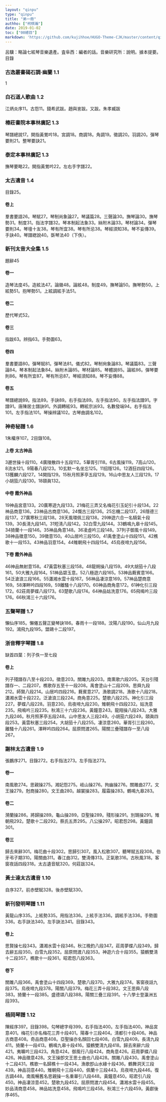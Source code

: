 ```yaml
---
layout: "qinpu"
type: "qinpu"
title: "弟一冊"
authho: ["柯棋瀚"]
date: 2019-01-02
toc: ["00總目"]
markdown: 'https://github.com/kujihhoe/HUGO-Theme-CJK/master/content/qinpu/00table/01.md'
---
```


呂驥：略論七絃琴音樂遺產。査阜西：編者的話。音樂研究所：說明。據本提要。目錄

### 古逸叢書碣石調·幽蘭 1.1

1

### 白石道人歌曲 1.2

江炳炎序11。古怨11。錢希武跋。趙與訔跋。又跋。朱孝臧跋

### 椿莊書院本事林廣記 1.3

琴譜總說17。開指黃鶯吟18。宮調18。商調18。角調19。徵調20。羽調20。彈琴要則21。整琴要訣21。

### 泰定本事林廣記 1.3

撫琴要略22。開指黃鶯吟22。左右手字譜22。

### 太古遺音 1.4

目錄25。

#### 卷上

羣書要語26。琴賦27。琴制尚象論27。琴議篇28。三聲論30。撫琴論30。撫琴勢31。制度31。指法字譜32。琴本制起法象33。絲附木論33。琴材論34。彈琴要則34。琴壇十友38。琴有所宜38。琴有所忌38。琴經須知38。琴不妄傳39。手訣40。琴譜緫說40。斲琴法40（下佚）。

### 新刊太音大全集 1.5

題辭45

#### 卷一

造琴法度45。造絃法47。論徽48。論絃48。制度49。撫琴論50。撫琴勢50。上絃勢51。抱琴勢51。上絃調絃手法51。

#### 卷二

歷代琴式52。

#### 卷三

指跋63。辨指63。手勢圖63。

#### 卷四

羣書要語80。彈琴賦81。彈琴法81。儀式82。琴制尙象論83。琴議篇83。三聲論84。琴本制起法象84。絲附木論85。琴材論85。琴體說85。論絃86。彈琴要則86。琴有所宜87。琴有所忌87。琴經須知88。琴不妄傳88。

#### 卷五

琴譜總說89。指法89。手訣89。右手指法89。左手指法90。左手指法譜91。字譜91。唐陳居士譜訣91。外調轉絃93。轉絃宗派93。名數發端94。右手指法101。左手指法101。琴操辨議102。古琴曲調名102。

### 神奇秘譜 1.6

1朱權序107。2目錄108。

#### 上卷 太古神品

3遯世操十段110。4廣陵散四十五段112。5華胥引118。6古風操119。7高山120。8流水121。9陽春八段123。10玄默一名坐忘125。11招隱126。12酒狂四段126。13獲麟六段127。14開指129。15秋月照茅亭五段129。16山中思友人三段129。17小胡笳六段130。18頤眞132。

#### 中卷 霞外神品

19神品宮意133。20廣寒遊九段133。21梅花三弄又名梅花引玉妃引十段134。22神品商意136。23神品古商意136。24慨古三段136。25忘機二段137。26隱德三段137。27廣寒秋三段138。28天風環佩三段138。29神遊六合一名騎氣十段139。30長淸九段141。31短淸八段142。32白雪九段144。33鶴鳴九皋十段145。34猗蘭十一段146。35神品角意148。36凌虛吟三段148。37列子御風十段149。38神品徵意150。39徵意150。40山居吟三段150。41禹會塗山十四段151。42樵歌十一段153。43神品羽意154。44雉朝飛十四段154。45烏夜啼九段156。

#### 下卷 霞外神品

46神品無射意158。47黃雲秋塞三段158。48龍朔操八段159。49大胡笳十八段161。50大雅九段164。51神品碧玉意。52八極遊六段165。53神品蕤賓意166。54泛滄浪三段166。55瀟湘水雲十段167。56神品凄涼意169。57神品楚商意169。58澤畔吟四段169。59離騷十八段170。60神品商角意172。61神化引三段172。62莊周夢蝶八段173。63楚歌八段174。64神品姑洗意176。65飛鳴吟三段176。66秋鴻三十六段176。

### 五聲琴譜 1.7

懶仙序185。懶僊五聲正變琴訣186。春雨十一段188。汶陽八段190。仙山月九段192。鴻飛九段195。盟鷗十二段197。

### 浙音釋字琴譜 1.8

缺首四葉：列子佚一至七段

#### 卷上

列子殘譜存八至十段203。徵意203。關雎九段203。南熏歌六段205。天台引殘譜存一、二段207。樵歌存五至十一段208。禹會塗山十二段209。思舜九段212。師賢八段214。山居吟四段216。蕤賓意217。漁歌調218。漁歌十八段218。瀟湘水雲十段222。泛滄浪三段224。商角意225。楚歌八段225。神化引三段227。夢蝶八段228。羽意230。烏夜啼九段230。雉朝飛十四段232。姑洗意235。飛鳴吟三段235。秋鴻三十六段236。黃鐘意243。龍翔操八段243。大雅九段246。秋月照茅亭五段248。山中思友人三段249。小胡笳六段249。頤眞四段253。黃雲秋塞三段254。大胡笳十八段255。凄涼意260。華胥引三段260。離騷十八段261。澤畔吟四段264。屈原問渡265。陽關三疊殘譜存一至八段267。

### 謝林太古遺音 1.9

張鵬序271。目錄272。右手指法273。左手指法273。

#### 卷一

南風歌274。思親操275。湘妃怨275。岐山操276。拘幽操276。關雎曲277。文王操279。尅商操280。文王曲280。越裳操283。履霜操283。鶴鳴九皋283。

#### 卷二

漪蘭操286。將歸操289。龜山操289。亞聖操289。殘形操291。別鵠操291。雉朝飛292。楚歌十二段292。蔡氏五弄295。八公操297。昭君怨298。黃鐘調301。

#### 卷三

歸去來辭301。梅花曲十段302。思歸引307。風入松歌307。聽琴賦五段308。伯牙弔子期310。陽關曲311。春江曲312。雙淸傳313。正氣歌316。古秋風318。客窗夜話四段318。太古遺音賦320。何莊跋324。

### 黃士達太古遺音 1.10

自序327。前赤壁賦328。後赤壁賦330。

### 新刊發明琴譜 1.11

黃龍山序335。上絃勢335。用指法336。上絃手法336。調絃手法336。手勢圖336。右手訣法340。左手訣法341。目錄343。

#### 卷上

思賢操七段343。瀟湘水雲十段346。秋江晚釣八段347。莊周夢蝶八段349。歸去辭五段350。白雪九段352。屈原問渡八段353。神遊六合十段355。猿鶴雙淸十二段357。樵歌十一段361。昭君怨八段363。

#### 卷下

關雎八段366。禹會塗山十四段369。楚歌八段370。大雅九段374。客窗夜話九段375。烏夜啼九段378。陽關八段379。梅花三弄十段382。文王思舜八段383。猗蘭十一段385。盛德頌八段388。陽關三疊三段391。十八學士登瀛洲五段393。

### 梧岡琴譜 1.12

陳經序397。目錄398。勾琴總字母399。右手指法400。左手指法400。神品宮意401。梅花引亦名梅花三弄十段401。陽春十三段404。淸都引十段406。神品古商意408。奇品商意408。亞聖操亦名顏回七段408。白雪九段409。長淸九段411。猗蘭十一段413。鶴鳴九皋十段416。猿鶴雙淸九段418。歸去來辭六段421。夷曠吟三段423。角意424。御風行八段424。商角意426。莊周夢蝶八段426。神品徵意428。文王操卽文王思士曲也八段428。關雎八段430。禹會塗山十二段431。樵歌一名歸樵十一段434。漁歌卽山水綠十段436。鶴舞洞天三段439。神品羽意440。雉朝飛十三段440。佩蘭十三段443。烏夜啼九段446。復古調448。南風暢舊名思親操一名重華引八段448。黃鐘意450。昭君引八段450。神品凄涼意452。楚歌九段452。屈原問渡六段454。瀟湘水雲十段455。妙品淸商意458。神品姑洗意458。飛鳴吟三段458。秋鴻三十六段459。黃獻後序465。
